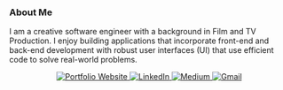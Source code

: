 ### About Me 
I am a creative software engineer with a background in Film and TV Production. I enjoy building applications that incorporate front-end and back-end development with robust user interfaces (UI) that use efficient code to solve real-world problems.

<div align="center">
    <a href="https://www.danielyankiver.com/">
        <img 
            src="https://img.shields.io/badge/check%20out%20my%20Portfolio-042549?style=for-the-badge&logo=moleculer&logoColor=white" 
            alt="Portfolio Website" 
        />
    </a>
    <a href="https://www.linkedin.com/in/daniel-yankiver/">
        <img 
            src="https://img.shields.io/badge/visit%20my%20Linkedin-0A66C2?style=for-the-badge&logo=linkedin&logoColor=white" 
            alt="LinkedIn" 
        />
    </a>
    <a href="https://danielyankiver.medium.com/">
        <img 
            src="https://img.shields.io/badge/read%20my%20blogs%20on%20medium-black?style=for-the-badge&logo=medium&logoColor=white" 
            alt="Medium" 
        />
    </a>
    <a href="mailto:dyankiver@gmail.com">
        <img 
            src="https://img.shields.io/badge/email%20me-EA4335?style=for-the-badge&logo=gmail&logoColor=white" 
            alt="Gmail" 
        />
    </a>
</div>
 

<!--
**DanielYankiver/DanielYankiver** is a ✨ _special_ ✨ repository because its `README.md` (this file) appears on your GitHub profile.

Here are some ideas to get you started:

- 🔭 I’m currently working on ...
- 🌱 I’m currently learning ...
- 👯 I’m looking to collaborate on ...
- 🤔 I’m looking for help with ...
- 💬 Ask me about ...
- 📫 How to reach me: ...
- 😄 Pronouns: ...
- ⚡ Fun fact: ...
-->
